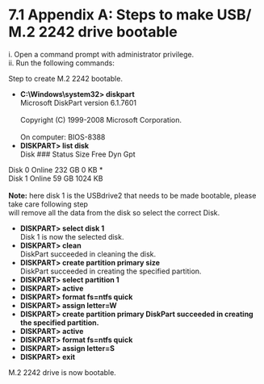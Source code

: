 # 7.1      Appendix A: Steps to make USB/ M.2 2242 drive bootable

i. Open a command prompt with administrator privilege. \
ii. Run the following commands:

Step to create M.2 2242 bootable.

* **C:\Windows\system32> diskpart** \
  Microsoft DiskPart version 6.1.7601 \
  \
  Copyright (C) 1999-2008 Microsoft Corporation. \
  \
  On computer: BIOS-8388&#x20;
* **DISKPART> list disk** \
  Disk ###   Status     Size      Free    Dyn     Gpt

&#x20;       Disk 0       Online   232 GB   0 KB    \* \
&#x20;       Disk 1       Online   59 GB  1024 KB \
\
&#x20;       **Note:** here disk 1 is the USBdrive2 that needs to be made bootable, please take care following step  \
&#x20;       will remove all the data from the disk so select the correct Disk.&#x20;

* **DISKPART> select disk 1**\
  Disk 1 is now the selected disk.
* **DISKPART> clean** \
  DiskPart succeeded in cleaning the disk.
* **DISKPART> create partition primary size** \
  DiskPart succeeded in creating the specified partition.
* **DISKPART> select partition 1**
* **DISKPART> active**
* **DISKPART> format fs=ntfs quick**
* **DISKPART> assign letter=W**
* **DISKPART> create partition primary DiskPart succeeded in creating the specified partition.**
* **DISKPART> active**
* **DISKPART> format fs=ntfs quick**
* **DISKPART> assign letter=S**
* **DISKPART> exit**

M.2 2242 drive is now bootable.

